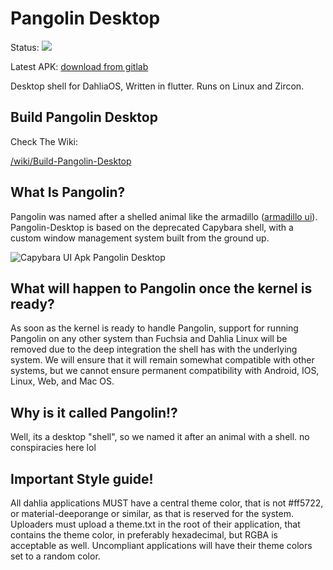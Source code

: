 # Pangolin Desktop
Status: ![](https://github.com/dahlia-os/pangolin-desktop/workflows/CI/badge.svg)

Latest APK: [download from gitlab](https://gitlab.com/dahlia-os/pangolin-desktop/-/jobs/artifacts/master/browse/build/app/outputs/apk/debug/?job=build_android)

Desktop shell for DahliaOS, Written in flutter. Runs on Linux and Zircon.

## Build Pangolin Desktop

Check The Wiki:

[/wiki/Build-Pangolin-Desktop](https://github.com/dahlia-os/pangolin-desktop/wiki/Build-Pangolin-Desktop)


## What Is Pangolin?
Pangolin was named after a shelled animal like the armadillo ([armadillo ui](https://9to5google.com/2018/12/26/fuchsia-armadillo-ui-gone/)). Pangolin-Desktop is based on the deprecated Capybara shell, with a custom window management system built from the ground up.

![Capybara UI Apk](https://user-images.githubusercontent.com/18690588/89375330-4a6e2580-d6a2-11ea-8e55-833d2754f825.png)
Pangolin Desktop

## What will happen to Pangolin once the kernel is ready?
As soon as the kernel is ready to handle Pangolin, support for running Pangolin on any other system than Fuchsia and Dahlia Linux will be removed due to the deep integration the shell has with the underlying system. We will ensure that it will remain somewhat compatible with other systems, but we cannot ensure permanent compatibility with Android, IOS, Linux, Web, and Mac OS.

## Why is it called Pangolin!?
Well, its a desktop "shell", so we named it after an animal with a shell. no conspiracies here lol


## Important Style guide!
All dahlia applications MUST have a central theme color, that is not #ff5722, or material-deeporange or similar, as that is reserved for the system. Uploaders must upload a theme.txt in the root of their application, that contains the theme color, in preferably hexadecimal, but RGBA is acceptable as well. Uncompliant applications will have their theme colors set to a random color.
